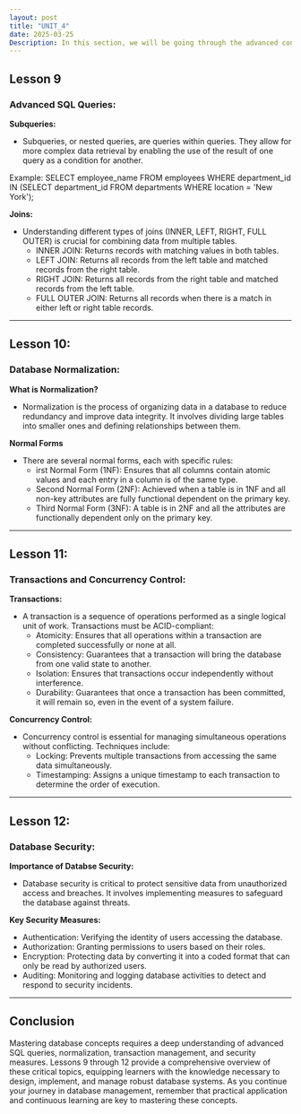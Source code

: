```yaml
---
layout: post
title: "UNIT_4"
date: 2025-03-25
Description: In this section, we will be going through the advanced concepts of database management systems (DBMS). These lessons build upon foundational knowledge and introduce more complex topics that are essential for mastering database concepts.
--- 
```


## Lesson 9 

### Advanced SQL Queries:

**Subqueries:**
- Subqueries, or nested queries, are queries within queries. They allow for more complex data retrieval by enabling the use of the result of one query as a condition for another.

Example:
SELECT employee_name 
FROM employees 
WHERE department_id IN (SELECT department_id FROM departments WHERE location = 'New York');

**Joins:**
- Understanding different types of joins (INNER, LEFT, RIGHT, FULL OUTER) is crucial for combining data from multiple tables.
    - INNER JOIN: Returns records with matching values in both tables.
    - LEFT JOIN: Returns all records from the left table and matched records from the right table.
    - RIGHT JOIN: Returns all records from the right table and matched records from the left table.
    - FULL OUTER JOIN: Returns all records when there is a match in either left or right table records.

---

## Lesson 10:

### Database Normalization:

**What is Normalization?**
- Normalization is the process of organizing data in a database to reduce redundancy and improve data integrity. It involves dividing large tables into smaller ones and defining relationships between them.

**Normal Forms**
- There are several normal forms, each with specific rules:
    - irst Normal Form (1NF): Ensures that all columns contain atomic values and each entry in a column is of the same type.
    - Second Normal Form (2NF): Achieved when a table is in 1NF and all non-key attributes are fully functional dependent on the primary key.
    - Third Normal Form (3NF): A table is in 2NF and all the attributes are functionally dependent only on the primary key.

---

## Lesson 11:

### Transactions and Concurrency Control:

**Transactions:**
- A transaction is a sequence of operations performed as a single logical unit of work. Transactions must be ACID-compliant:
    - Atomicity: Ensures that all operations within a transaction are completed successfully or none at all.
    - Consistency: Guarantees that a transaction will bring the database from one valid state to another.
    - Isolation: Ensures that transactions occur independently without interference.
    - Durability: Guarantees that once a transaction has been committed, it will remain so, even in the event of a system failure.

**Concurrency Control:**
- Concurrency control is essential for managing simultaneous operations without conflicting. Techniques include:
    - Locking: Prevents multiple transactions from accessing the same data simultaneously.
    - Timestamping: Assigns a unique timestamp to each transaction to determine the order of execution.

---

## Lesson 12:

### Database Security:

**Importance of Databse Security:**
- Database security is critical to protect sensitive data from unauthorized access and breaches. It involves implementing measures to safeguard the database against threats.

**Key Security Measures:**
- Authentication: Verifying the identity of users accessing the database.
- Authorization: Granting permissions to users based on their roles.
- Encryption: Protecting data by converting it into a coded format that can only be read by authorized users.
- Auditing: Monitoring and logging database activities to detect and respond to security incidents.

---

## Conclusion

Mastering database concepts requires a deep understanding of advanced SQL queries, normalization, transaction management, and security measures. Lessons 9 through 12 provide a comprehensive overview of these critical topics, equipping learners with the knowledge necessary to design, implement, and manage robust database systems. As you continue your journey in database management, remember that practical application and continuous learning are key to mastering these concepts.